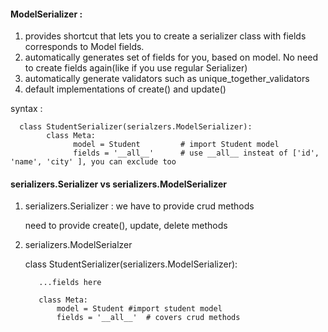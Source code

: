 #### ModelSerializer : 

1. provides shortcut that lets you to create a serializer class with fields corresponds to Model fields.
2. automatically generates set of fields for you, based on model. No need to create fields again(like if you use regular Serializer)
3. automatically generate validators such as unique_together_validators
4. default implementations of create() and update()

syntax : 

      class StudentSerializer(serialzers.ModelSerializer):
            class Meta:
                  model = Student         # import Student model
                  fields = '__all__'      # use __all__ insteat of ['id', 'name', 'city' ], you can exclude too

#### serializers.Serializer vs serializers.ModelSerializer

1. serializers.Serializer : we have to provide crud methods

      need to provide create(), update, delete methods 
    
2. serializers.ModelSerialzer

      class StudentSerializer(serializers.ModelSerializer):

          ...fields here

          class Meta:
              model = Student #import student model
              fields = '__all__'  # covers crud methods

